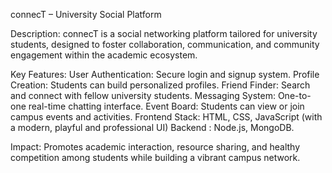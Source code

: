 connecT – University Social Platform

Description:
connecT is a social networking platform tailored for university students, designed to foster collaboration, communication, and community engagement within the academic ecosystem.


Key Features:
User Authentication: Secure login and signup system.
Profile Creation: Students can build personalized profiles.
Friend Finder: Search and connect with fellow university students.
Messaging System: One-to-one real-time chatting interface.
Event Board: Students can view or join campus events and activities.
Frontend Stack: HTML, CSS, JavaScript (with a modern, playful and professional UI)
Backend : Node.js, MongoDB.


Impact: Promotes academic interaction, resource sharing, and healthy competition among students while building a vibrant campus network.
